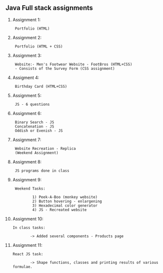 ## Java Full stack assignments

1) Assignment 1:
        
        Portfolio (HTML)

2) Assignment 2: 

        Portfolio (HTML + CSS)

3) Assignment 3:

        Website:- Men's Footwear Website - FootBros (HTML+CSS)
        - Consists of the Survey Form (CSS assignment)

4) Assigment 4:

        Birthday Card (HTML+CSS)

5) Assignment 5: 

        JS - 6 questions

6) Assignment 6: 

        Binary Search - JS
        Concatenation - JS
        Oddish or Evenish - JS

7) Assignment 7: 

        Website Recreation - Replica 
        (Weekend Assignment)

8) Assignment 8: 

        JS programs done in class

9) Assignment 9: 

        Weekend Tasks:

                1) Peek-A-Boo (monkey website)
                2) Button hovering - enlargening
                3) Hexadecimal color generator
                4) JS - Recreated website
                
10) Assignment 10: 

        In class tasks:

                -> Added several components - Products page

11) Assignment 11:

        React JS task:

                -> Shape functions, classes and printing results of various formulae.
